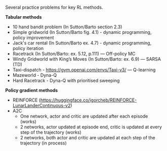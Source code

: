 Several practice problems for key RL methods.

**Tabular methods** </br>
- 10 hand bandit problem (In Sutton/Barto section 2.3)
- Simple gridworld (In Sutton/Barto fig. 4.1) - dynamic programming, policy improvement
- Jack's car rental (In Sutton/Barto ex. 4.7) - dynamic programming, policy iteration
-  Racetrack (In Sutton/Barto: ex. 5.12, p.111) — Off-policy MC
-  Windy Gridworld with King’s Moves (In Sutton/Barto: ex. 6.9)  — SARSA (TD)
-  Taxi-dispatch - https://gym.openai.com/envs/Taxi-v3/ — Q-learning
-  Mazeworld - Dyna-Q
-  Hard Racetrack - Dyna-Q with prioritised sweeping

**Policy gradient methods**
- REINFORCE (https://huggingface.co/igorcheb/REINFORCE-LunarLanderContinuous-v2)
- A2C
  - One network, actor and critic are updated after each episode (works)
  - 2 networks, actor updated at episode end, critic is updated at every step of the trajectory (works)
  - 2 networks, both actor and critic are updated at each step of the trajectory (in process)
